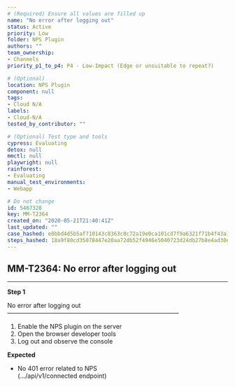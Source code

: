 ```yaml
---
# (Required) Ensure all values are filled up
name: "No error after logging out"
status: Active
priority: Low
folder: NPS Plugin
authors: ""
team_ownership:
- Channels
priority_p1_to_p4: P4 - Low-Impact (Edge or unsuitable to repeat?)

# (Optional)
location: NPS Plugin
component: null
tags:
- Cloud N/A
labels:
- Cloud-N/A
tested_by_contributor: ""

# (Optional) Test type and tools
cypress: Evaluating
detox: null
mmctl: null
playwright: null
rainforest:
- Evaluating
manual_test_environments:
- Webapp

# Do not change
id: 5467328
key: MM-T2364
created_on: "2020-05-21T21:40:41Z"
last_updated: ""
case_hashed: e0bbd4d5b5af710143c8363c8c72a19e0ca101cd7f9a6321f71b4f43a14f48c787156c96d71c9bc1940ccd49315cfb0d
steps_hashed: 18a9f80cd35078447e20aa72db52f4946e5040723d24db27b8e4ad30e80f1fa93b8ff9b9346863d516c2ba0ffab2b64b
---
```


<!-- (Auto-generated) Based on frontmatter's "key" and "name" -->

## MM-T2364: No error after logging out

---

**Step 1**

No error after logging out\
————————————————————————————

1. Enable the NPS plugin on the server
2. Open the browser developer tools
3. Log out and observe the console

**Expected**

- No 401 error related to NPS\
  (.../api/v1/connected endpoint)
